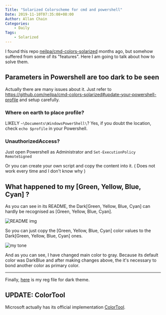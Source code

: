 ```yaml
---
Title: "Solarized Colorscheme for cmd and powershell"
Date: 2019-11-10T07:35:08+08:00
Author: Allan Chain
Categories:
    - Daily
Tags: 
    - Solarized
---
```


I found this repo [neilpa/cmd-colors-solarized](https://github.com/neilpa/cmd-colors-solarized) months ago, but somehow suffered from some of its "features". Here I am going to talk about how to solve them.

## Parameters in Powershell are too dark to be seen
Actually there are many issues about it. Just refer to <https://github.com/neilpa/cmd-colors-solarized#update-your-powershell-profile> and setup carefully.

### Where on earth to place profile?
LIKELY `~\Documents\WindowsPowerShell\`? Yes, if you doubt the location, check `echo $profile` in your Powershell.

### UnauthorizedAccess?
Just open Powershell as Administrator and `Set-ExecutionPolicy RemoteSigned`

Or you can create your own script and copy the content into it. ( Does not work every time and I don't know why )

## What happened to my [Green, Yellow, Blue, Cyan] ?
As you can see in its README, the Dark[Green, Yellow, Blue, Cyan] can hardly be recognised as [Green, Yellow, Blue, Cyan].

![README img](https://camo.githubusercontent.com/43a7488c8aca2ec54431b7427f0adcaf6b9642c9/68747470733a2f2f7261772e6769746875622e636f6d2f6e65696c70612f636d642d636f6c6f72732d736f6c6172697a65642f6d61737465722f506f7765725368656c6c2d6461726b2e706e67)

So you can just copy the [Green, Yellow, Blue, Cyan] color values to the Dark[Green, Yellow, Blue, Cyan] ones.

![my tone](/img/cmd-color.png)

And as you can see, I have changed main color to gray. Because its default color was DarkBlue and after making changes above, the it's necessary to bond another color as primary color.

---

Finally, [here](/file/solarized-dark.reg) is my reg file for dark theme.

## UPDATE: ColorTool

Microsoft actually has its official implementation [ColorTool](https://github.com/Microsoft/Terminal/tree/master/src/tools/ColorTool).
